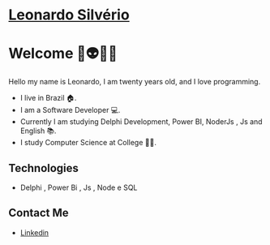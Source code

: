  # <a href="https://www.linkedin.com/in/leonardo-silv%C3%A9rio-%F0%9F%9A%80-8240551b2/">Leonardo Silvério</a>
 
# Welcome 👾👽👨‍💻

Hello my name is Leonardo, I am twenty years old, and I love programming. 
- I live in Brazil 🏠. 
-  I am a Software Developer 💻.
-  Currently I am studying Delphi Development, Power BI, NoderJs , Js  and English 📚. 
-  I study Computer Science at College 👨‍🎓.

## Technologies
- Delphi , Power Bi , Js , Node  e SQL

##  Contact Me
- <a href="https://www.linkedin.com/in/leonardo-silv%C3%A9rio-%F0%9F%9A%80-8240551b2/">Linkedin</a>
</div>
